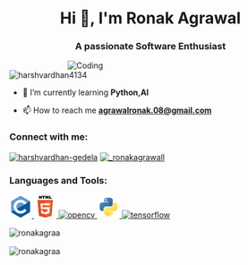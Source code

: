 <h1 align="center">Hi 👋, I'm Ronak Agrawal</h1>
<h3 align="center">A passionate Software Enthusiast </h3>


<img align="right" alt="Coding" width="400" src="https://media1.giphy.com/media/Ll22OhMLAlVDb8UQWe/source.gif">


<p align="left"> <img src="https://komarev.com/ghpvc/?username=harshvardhan4134&label=Profile%20views&color=0e75b6&style=flat" alt="harshvardhan4134" /> </p>

- 🌱 I’m currently learning **Python,AI**

- 📫 How to reach me **agrawalronak.08@gmail.com**

<h3 align="left">Connect with me:</h3>
<p align="left">
<a href="www.linkedin.com/in/ronak-agrawal123" target="blank"><img align="center" src="https://raw.githubusercontent.com/rahuldkjain/github-profile-readme-generator/master/src/images/icons/Social/linked-in-alt.svg" alt="harshvardhan-gedela" height="30" width="40" /></a>
<a href="https://www.instagram.com/_ronakagrawall" target="blank"><img align="center" src="https://raw.githubusercontent.com/rahuldkjain/github-profile-readme-generator/master/src/images/icons/Social/instagram.svg" alt="_ronakagrawall" height="30" width="40" /></a>
</p>

<h3 align="left">Languages and Tools:</h3>
<p align="left"> <a href="https://www.cprogramming.com/" target="_blank" rel="noreferrer"> <img src="https://raw.githubusercontent.com/devicons/devicon/master/icons/c/c-original.svg" alt="c" width="40" height="40"/> </a> <a href="https://www.w3.org/html/" target="_blank" rel="noreferrer"> <img src="https://raw.githubusercontent.com/devicons/devicon/master/icons/html5/html5-original-wordmark.svg" alt="html5" width="40" height="40"/> </a> <a href="https://opencv.org/" target="_blank" rel="noreferrer"> <img src="https://www.vectorlogo.zone/logos/opencv/opencv-icon.svg" alt="opencv" width="40" height="40"/> </a> <a href="https://www.python.org" target="_blank" rel="noreferrer"> <img src="https://raw.githubusercontent.com/devicons/devicon/master/icons/python/python-original.svg" alt="python" width="40" height="40"/> </a> <a href="https://www.tensorflow.org" target="_blank" rel="noreferrer"> <img src="https://www.vectorlogo.zone/logos/tensorflow/tensorflow-icon.svg" alt="tensorflow" width="40" height="40"/> </a> </p>

<p><img align="center" src="https://github-readme-stats.vercel.app/api/top-langs?username=ronakagraa&show_icons=true&locale=en&layout=compact" alt="ronakagraa" /></p>

<p><img align="center" src="https://github-readme-streak-stats.herokuapp.com/?user=ronakagraa&" alt="ronakagraa" /></p>
